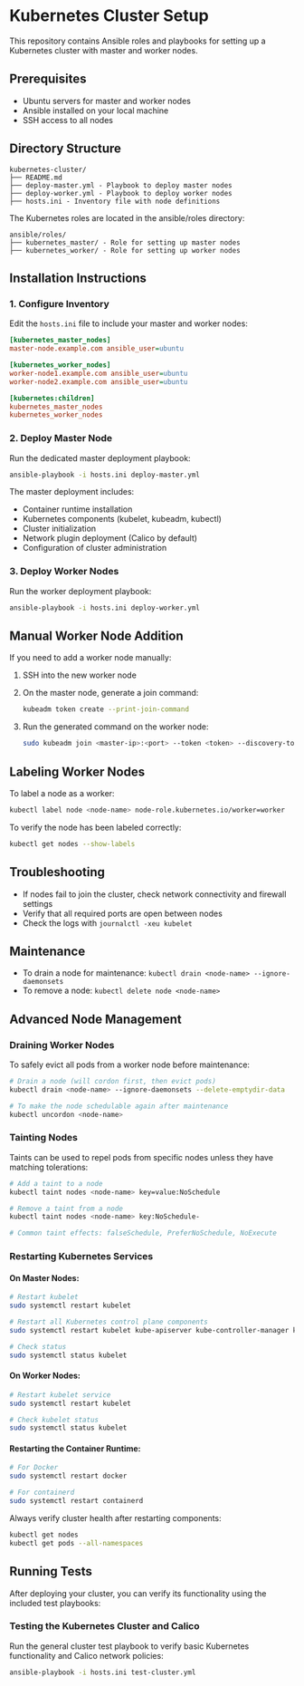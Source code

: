 # Kubernetes Cluster Setup

This repository contains Ansible roles and playbooks for setting up a Kubernetes cluster with master and worker nodes.

## Prerequisites

- Ubuntu servers for master and worker nodes
- Ansible installed on your local machine
- SSH access to all nodes

## Directory Structure

```
kubernetes-cluster/
├── README.md
├── deploy-master.yml - Playbook to deploy master nodes
├── deploy-worker.yml - Playbook to deploy worker nodes
├── hosts.ini - Inventory file with node definitions
```

The Kubernetes roles are located in the ansible/roles directory:

```
ansible/roles/
├── kubernetes_master/ - Role for setting up master nodes
├── kubernetes_worker/ - Role for setting up worker nodes
```

## Installation Instructions

### 1. Configure Inventory

Edit the `hosts.ini` file to include your master and worker nodes:

```ini
[kubernetes_master_nodes]
master-node.example.com ansible_user=ubuntu

[kubernetes_worker_nodes]
worker-node1.example.com ansible_user=ubuntu
worker-node2.example.com ansible_user=ubuntu

[kubernetes:children]
kubernetes_master_nodes
kubernetes_worker_nodes
```

### 2. Deploy Master Node

Run the dedicated master deployment playbook:

```bash
ansible-playbook -i hosts.ini deploy-master.yml
```

The master deployment includes:
- Container runtime installation
- Kubernetes components (kubelet, kubeadm, kubectl)
- Cluster initialization
- Network plugin deployment (Calico by default)
- Configuration of cluster administration

### 3. Deploy Worker Nodes

Run the worker deployment playbook:

```bash
ansible-playbook -i hosts.ini deploy-worker.yml
```

## Manual Worker Node Addition

If you need to add a worker node manually:

1. SSH into the new worker node

2. On the master node, generate a join command:
   ```bash
   kubeadm token create --print-join-command
   ```

3. Run the generated command on the worker node:
   ```bash
   sudo kubeadm join <master-ip>:<port> --token <token> --discovery-token-ca-cert-hash <hash>
   ```

## Labeling Worker Nodes

To label a node as a worker:

```bash
kubectl label node <node-name> node-role.kubernetes.io/worker=worker
```

To verify the node has been labeled correctly:

```bash
kubectl get nodes --show-labels
```

## Troubleshooting

- If nodes fail to join the cluster, check network connectivity and firewall settings
- Verify that all required ports are open between nodes
- Check the logs with `journalctl -xeu kubelet`

## Maintenance

- To drain a node for maintenance: `kubectl drain <node-name> --ignore-daemonsets`
- To remove a node: `kubectl delete node <node-name>`

## Advanced Node Management

### Draining Worker Nodes

To safely evict all pods from a worker node before maintenance:

```bash
# Drain a node (will cordon first, then evict pods)
kubectl drain <node-name> --ignore-daemonsets --delete-emptydir-data

# To make the node schedulable again after maintenance
kubectl uncordon <node-name>
```

### Tainting Nodes

Taints can be used to repel pods from specific nodes unless they have matching tolerations:

```bash
# Add a taint to a node
kubectl taint nodes <node-name> key=value:NoSchedule

# Remove a taint from a node
kubectl taint nodes <node-name> key:NoSchedule-

# Common taint effects: falseSchedule, PreferNoSchedule, NoExecute
```

### Restarting Kubernetes Services

#### On Master Nodes:

```bash
# Restart kubelet
sudo systemctl restart kubelet

# Restart all Kubernetes control plane components
sudo systemctl restart kubelet kube-apiserver kube-controller-manager kube-scheduler

# Check status
sudo systemctl status kubelet
```

#### On Worker Nodes:

```bash
# Restart kubelet service
sudo systemctl restart kubelet

# Check kubelet status
sudo systemctl status kubelet
```

#### Restarting the Container Runtime:

```bash
# For Docker
sudo systemctl restart docker

# For containerd
sudo systemctl restart containerd
```

Always verify cluster health after restarting components:

```bash
kubectl get nodes
kubectl get pods --all-namespaces
```

## Running Tests

After deploying your cluster, you can verify its functionality using the included test playbooks:

### Testing the Kubernetes Cluster and Calico

Run the general cluster test playbook to verify basic Kubernetes functionality and Calico network policies:

```bash
ansible-playbook -i hosts.ini test-cluster.yml
```